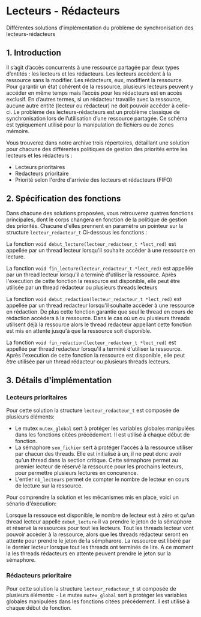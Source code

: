 # Lecteurs - Rédacteurs

Différentes solutions d'implémentation du problème de synchronisation des lecteurs-rédacteurs 

## 1. Introduction

Il s’agit d’accès concurrents à une ressource partagée par deux types d’entités : les lecteurs et
les rédacteurs. Les lecteurs accèdent à la ressource sans la modifier. Les rédacteurs, eux, modifient
la ressource. Pour garantir un état cohérent de la ressource, plusieurs lecteurs peuvent y accéder en
même temps mais l’accès pour les rédacteurs est en accès exclusif. En d’autres termes, si un rédacteur
travaille avec la ressource, aucune autre entité (lecteur ou rédacteur) ne doit pouvoir accéder à celle-ci.
Le problème des lecteurs-rédacteurs est un problème classique de synchronisation lors de l’utilisation
d’une ressource partagée. Ce schéma est typiquement utilisé pour la manipulation de fichiers ou de
zones mémoire.

Vous trouverez dans notre archive trois répertoires, détaillant une solution pour chacune des différentes politiques 
de gestion des priorités entre les lecteurs et les rédacteurs :
  - Lecteurs prioritaires 
  - Redacteurs prioritaire
  - Priorité selon l'ordre d'arrivée des lecteurs et rédacteurs (FIFO)

## 2. Spécification des fonctions

Dans chacune des solutions proposées, vous retrouverez quatres fonctions principales, dont le corps changera en fonction de 
la politique de gestion des priorités. Chacune d'elles prennent en paramètre un pointeur sur la structure `lecteur_redacteur_t`
Ci-dessous les fonctions :

La fonction `void debut_lecture(lecteur_redacteur_t *lect_red)` est appellée par un thread lecteur lorsqu'il souhaite accèder à
une ressource en lecture. 

La fonction `void fin_lecture(lecteur_redacteur_t *lect_red)` est appellée par un thread lecteur lorsqu'il a terminé d'utiliser la ressource.  Après l'execution de cette fonction la ressource est disponible, elle peut être utilisée par un thread rédacteur ou plusieurs threads lecteurs

La fonction `void debut_redaction(lecteur_redacteur_t *lect_red)` est appellée par un thread redacteur lorsqu'il souhaite accèder à une ressource en rédaction. De plus cette fonction garantie que seul le thread en cours de rédaction accèdera à la ressource. Dans le cas où un ou plusieurs threads utilisent déjà la ressource alors le thread redacteur appellant cette fonction est mis en attente jusqu'à que la ressource soit disponible.

La fonction `void fin_redaction(lecteur_redacteur_t *lect_red)` est appellée par thread redacteur lorsqu'il a terminé d'utiliser la ressource. Après l'execution de cette fonction la ressource est disponible, elle peut être utilisée par un thread rédacteur ou plusieurs threads lecteurs.

## 3. Détails d'implémentation 
  ### Lecteurs prioritaires
  
  Pour cette solution la structure `lecteur_redacteur_t` est composée de plusieurs éléments:
  
  - Le mutex `mutex_global` sert à protéger les variables globales manipulées dans les fonctions citées précédement. Il est utilisé à chaque début de fonction.
  - La sémaphore `sem_fichier`  sert à protéger l'accès à la ressource utiliser par chacun des threads. Elle est initialisé à un, il ne peut donc avoir qu'un thread dans la section critique. Cette sémaphore permet au premier lecteur de réservé la ressource pour les prochains lecteurs, pour permettre plusieurs lectures en concurence.
  - L'entier `nb_lecteurs` permet de compter le nombre de lecteur en cours de lecture sur la ressource.
  
Pour comprendre la solution et les mécanismes mis en place, voici un sénario d'éxecution:

Lorsque la ressouce est disponible, le nombre de lecteur est à zéro et qu'un thread lecteur appelle `debut_lecture` il va prendre le jeton de la sémaphore et réservé la ressources pour tout les lecteurs. Tout les threads lecteur vont pouvoir accèder à la ressource, alors que les threads rédacteur seront en attente pour prendre le jeton de la sémpharore. 
La ressource est libéré par le dernier lecteur lorsque tout les threads ont terminés de lire. A ce moment la les threads rédacteurs en attente peuvent prendre le jeton sur la sémaphore.


   ### Rédacteurs prioritaire
  
   Pour cette solution la structure `lecteur_redacteur_t` st composée de plusieurs éléments:
     - Le mutex `mutex_global` sert à protéger les variables globales manipulées dans les fonctions citées précédement. Il est utilisé à chaque début de fonction.
   
  
  

